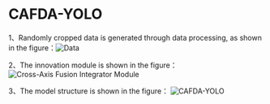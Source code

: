 # CAFDA-YOLO
1、Randomly cropped data is generated through data processing, as shown in the figure：![Data](imgs/Cutout.png)

2、The innovation module is shown in the figure：
![Cross-Axis Fusion Integrator Module](imgs/CAFIM.png)

3、The model structure is shown in the figure：
![CAFDA-YOLO](imgs/model.png)
